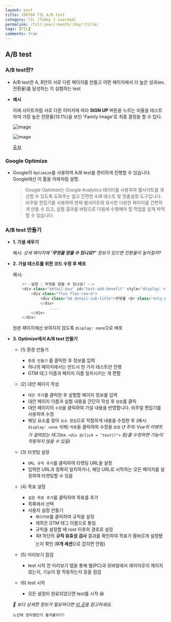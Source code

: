 ```yaml
---
layout: post
title: 190704 TIL A/B test 
category: TIL (Today I Learned)
permalink: /til/:year/:month/:day/:title/
tags: [TIL]
comments: true
---
```


## **A/B test**

### A/B test란?
- A/B test란 A, B안의 서로 다른 페이지를 만들고 어떤 페이지에서 더 높은 성과(ex. 전환율)를 달성하는 지 실험하는 test

- **예시**

    아래 사이트처럼 서로 다른 이미지에 따라 **SIGN UP** 버튼을 누르는 비율을 테스트하여 가장 높은 전환율(13.1%)을 보인 'Family Image'로 최종 결정을 할 수 있다. 

    ![image](https://user-images.githubusercontent.com/40848630/60852990-289f3680-a235-11e9-8e22-51bfc92d3b79.png)

    ![image](https://user-images.githubusercontent.com/40848630/60852994-2ccb5400-a235-11e9-8ad5-7f2b6ed85e48.png)

    [출처](http://analyticsmarketing.co.kr/digital-analytics/google-analytics/1549/)

### Google Optimize

- Google의 `Optimize`를 사용하여 A/B test를 편리하게 진행할 수 있습니다. Google에선 이 툴을 아래처럼 설명.

    > Google Optimize는 Google Analytics 데이터를 사용하여 웹사이트를 개선할 수 있도록 도와주는 쉽고 간편한 A/B 테스트 및 맞춤설정 도구입니다. 비주얼 편집기를 사용하여 현재 웹사이트와 유사한 다양한 페이지를 간편하게 만들 수 있고, 실험 결과를 바탕으로 다음에 수행해야 할 작업을 쉽게 파악할 수 있습니다.

### A/B test 만들기

- **1. 가설 세우기**

    예시: *상세 페이지에 **'무엇을 얻을 수 있나요?'** 정보가 있으면 전환율이 높아질까?*

- **2. 가설 테스트를 위한 코드 수정 후 배포**

    예시: 
    ```javascript
        <!--실험 : 무엇을 얻을 수 있나요? -->
        <div class="detail-box" id="test-add-benefit" style="display: none">
        	<div class="flex flex-row-m">
        		<div class="h6 detail-sub-title">무엇을 <br class="only-pc"> 얻을 수 있나요?
        		</div>
        			....
        	</div>
        </div>
    ```

    원본 페이지에선 보여지지 않도록 `display: none`으로 배포

- **3. Optimize에서 A/B test 만들기**
    - (1) 환경 만들기

        -  `환경 만들기` 를 클릭한 후 정보를 입력
        -   하나의 페이지에서는 반드시 한 가지 테스트만 진행
        -   GTM 태그 이름과 페이지 이름 일치시키는 게 편함

    - (2) 대안 페이지 작성
        - `대안 추가`를 클릭한 후 실험할 페이지 정보를 입력
        - 대안 페이지 이름과 실험 내용을 간단히 작성 후 `완료`를 클릭
        -  대안 페이지의 `수정`을 클릭하여 가설 내용을 반영합니다. 비주얼 편집기를 사용하여 수정
        - 해당 요소를 찾아 `요소 편집`으로 적절하게 내용을 수정한 후 (예시: `display: none` 삭제) `적용`을 클릭하여 수정을 `완료`
        (*❗️ 주의: Vue의 이벤트가 걸려있는 태그(ex. `<div @click = "test()">` 등)를 수정하면 기능이 작동하지 않을 수 있음)*

    - (3) 타겟팅 설정
        - `URL 규칙 추가`를 클릭하여 타켓팅 URL을 설정
        - 입력한 URL과 정확히 일치하거나, 해당 URL로 시작하는 모든 페이지를 설정하여 타겟팅할 수 있음

    - (4) 목표 설정
        - `실험 목표 추가`를 클릭하여 목표를 추가
        - 목록에서 선택
        - 사용자 설정 만들기
            - `페이지뷰`를 클릭하여 규칙을 설정
            - 제목은 GTM 태그 이름으로 통일
            - 규칙을 설정할 때 root 이후의 경로로 설정
             - 꼭❗️ 하단의 **규칙 유효성 검사** 결과를 확인하여 목표가 올바르게 설정됐는지 확인 (**0개 세션**으로 잡히면 안됨)

    - (5) 미리보기 점검
        - test 시작 전 미리보기 탭을 통해 웹(PC)과 모바일에서 레이아웃이 깨지지 않는지, 기능이 잘 작동하는지 등을 점검

    - (6) test 시작
        -  모든 설정이 완료되었으면 test를 시작 😆

    *📌  보다 상세한 정보가 필요하다면 [이 곳](https://support.google.com/optimize/answer/6211930?hl=ko)을 참고하세요.*


    ```
    노션에 정리했던거 옮겨붙이기! 